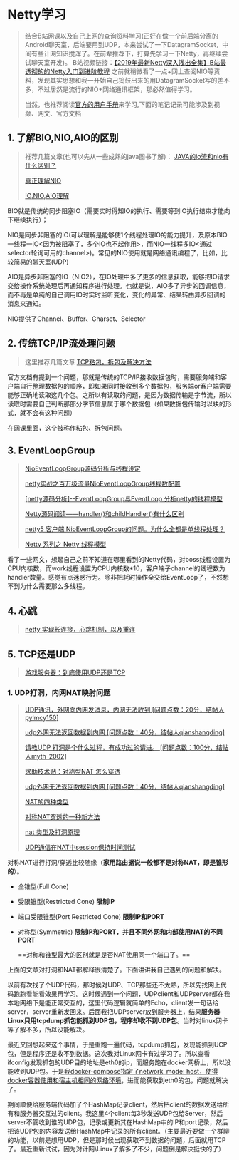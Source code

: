 # Netty学习
> 结合B站网课以及自己上网的查询资料学习(正好在做一个前后端分离的Android聊天室，后端要用到UDP，本来尝试了一下DatagramSocket，中间有些计网知识搅浑了。在前辈推荐下，打算先学习一下Netty，再继续尝试聊天室开发)。
> B站视频链接：[【2019年最新Netty深入浅出全集】B站最透彻的的Netty入门到进阶教程](https://www.bilibili.com/video/av77025537)
> 之前就稍微看了一点+网上查阅NIO等资料，发现其实思想和我一开始自己捣鼓出来的用DatagramSocket写的差不多，不过居然是流行的NIO+网络通讯框架，那必然值得学习。
>
> 当然，也推荐阅读[官方的用户手册](https://netty.io/wiki/user-guide-for-4.x.html)来学习,下面的笔记记录可能涉及到视频、网文、官方文档

## 1. 了解BIO,NIO,AIO的区别

> 推荐几篇文章(也可以先从一些成熟的java图书了解)：
> [JAVA的io流和nio有什么区别？](https://www.zhihu.com/question/337609338/answer/778674573) 
>
> [真正理解NIO](https://www.jianshu.com/p/362b365e1bcc)
>
> [IO,NIO,AIO理解](https://www.cnblogs.com/study-makes-me-happy/p/9603290.html)

BIO就是传统的同步阻塞IO（需要实时得知IO的执行、需要等到IO执行结束才能向下继续执行）；

NIO是同步非阻塞的IO(可以理解是能够使1个线程处理IO的能力提升，及原本BIO一线程一IO<因为被阻塞了，多个IO也不起作用>，而NIO一线程多IO<通过selector轮询可用的channel>)。常见的NIO使用就是网络通讯编程了，比如，比较简易的聊天室(UDP)

AIO是异步非阻塞的IO（NIO2），在IO处理中多了更多的信息获取，能够把IO请求交给操作系统处理后再通知程序进行处理。也就是说，AIO多了异步的回调信息，而不再是单纯的自己调用IO时实时监听变化，变化的异常、结果转由异步回调的消息来通知。

NIO提供了Channel、Buffer、Charset、Selector

## 2. 传统TCP/IP流处理问题

> 这里推荐几篇文章
> [TCP粘包，拆包及解决方法](https://www.cnblogs.com/panchanggui/p/9518735.html)

官方文档有提到一个问题，那就是传统的TCP/IP接收数据包时，需要服务端和客户端自行整理数据包的顺序，即如果同时接收到多个数据包，服务端or客户端需要能够正确地读取这几个包。之所以有读取的问题，是因为数据传输是字节流，所以读取时需要自己判断那部分字节信息属于哪个数据包（如果数据包传输时以块的形式，就不会有这种问题）

在网课里面，这个被称作粘包、拆包问题。

## 3. EventLoopGroup

> [NioEventLoopGroup源码分析与线程设定](https://www.cnblogs.com/linlf03/p/11373834.html)
>
> [netty实战之百万级流量NioEventLoopGroup线程数配置](https://blog.csdn.net/linsongbin1/article/details/77698479)
>
> [[netty源码分析]--EventLoopGroup与EventLoop 分析netty的线程模型](https://blog.csdn.net/u010853261/article/details/62043709)
>
> [Netty源码阅读——handler()和childHandler()有什么区别](Netty源码阅读——handler()和childHandler()有什么区别)
>
> [netty5 客户端 NioEventLoopGroup的问题。为什么全都是单线程处理？](https://www.oschina.net/question/3659437_2271832?p=1)
>
> [Netty 系列之 Netty 线程模型](https://www.infoq.cn/article/netty-threading-model/)

​	看了一些网文，想起自己之前不知道在哪里看到的Netty代码，对boss线程设置为CPU内核数，而work线程设置为CPU内核数*10，客户端子channel的线程数为handler数量。感觉有点迷惑行为。除非把耗时操作全交给EventLoop了，不然想不到为什么需要那么多线程。

## 4. 心跳

> [netty 实现长连接，心跳机制，以及重连](https://blog.csdn.net/weixin_41558061/article/details/80582996)

## 5. TCP还是UDP

> [游戏服务器：到底使用UDP还是TCP](https://www.cnblogs.com/crazytomato/p/7987332.html)

### 1. UDP打洞，内网NAT映射问题

> [UDP通讯，外网向内网发消息，内网无法收到 [问题点数：20分，结帖人pylmcy150]](https://bbs.csdn.net/topics/300093018)
>
> [udp外网无法返回数据到内网 [问题点数：40分，结帖人qianshangding]](https://bbs.csdn.net/topics/360137409)
>
> [请教UDP 打洞是个什么过程，有成功过的请进。 [问题点数：100分，结帖人myth_2002]](https://bbs.csdn.net/topics/80304372)
>
> [求助技术贴：对称型NAT 怎么穿透](https://zhidao.baidu.com/question/1694861333912260508.html)
>
> [udp外网无法返回数据到内网 [问题点数：40分，结帖人qianshangding]](https://bbs.csdn.net/topics/360137409)
>
> [NAT的四种类型](https://blog.csdn.net/mycloudpeak/article/details/53550405)
>
> [对称NAT穿透的一种新方法](https://blog.csdn.net/bd_zengxinxin/article/details/80991689)
>
> [nat 类型及打洞原理](https://www.cnblogs.com/gsgs/p/9263679.html)
>
> [UDP通信在NAT中session保持时间测试](https://www.jianshu.com/p/34ef5099904c)

​	对称NAT进行打洞/穿透比较随缘（**家用路由据说一般都不是对称NAT，即是锥形的**）。

+  全锥型(Full Cone) 

+ 受限锥型(Restricted Cone) **限制IP**

+ 端口受限锥型(Port Restricted Cone) **限制IP和PORT**

+ 对称型(Symmetric) **限制IP和PORT，并且不同外网和内部使用NAT的不同PORT**

  ==对称和锥型最大的区别就是是否NAT使用同一个端口了。==

上面的文章对打洞和NAT都解释很清楚了。下面讲讲我自己遇到的问题和解决。

​	以前有次找了个UDP代码，那时候对UDP、TCP那些还不太熟，所以先找网上代码跑跑看能看效果再学习。这时候遇到一个问题，UDPclient和UDPserver都在我本地网络下是能正常交互的，这里代码逻辑就简单的Echo，client发一句话给server，server重新发回来。后面我把UDPserver放到服务器上，结果**服务器Linux只用tcpdump抓包能抓到UDP包，程序却收不到UDP包**。当时对linux网卡等了解不多，所以没能解决。

​	最近又回想起来这个事情，于是重跑一遍代码，tcpdump抓包，发现能抓到UCP包，但是程序还是收不到数据。这次我对Linux网卡有过学习了。所以查看ifconfig发现抓包的UDP目的地址是eth0的ip，而服务跑在docker网桥上，所以没能收到UDP包。于是<u>我docker-compose指定了network_mode: host，使得docker容器使用和宿主机相同的网络环境</u>，进而能获取到eth0的包，问题就解决了。

​	期间顺便给服务端代码加了个HashMap记录client，然后把client的数据发送给所有和服务器交互过的client。我这里4个client每3秒发送UDP包给Server，然后server不管收到谁的UDP包，记录或更新其在HashMap中的IP和port记录，然后把该UDP包的内容发送给HashMap中记录的所有client。（主要最近要做一个群聊的功能，以前是想用UDP，但是那时候出现获取不到数据的问题，后面就用TCP了。最近重新试试，因为对计网\Linux了解多了不少，问题倒是解决挺快的了）



